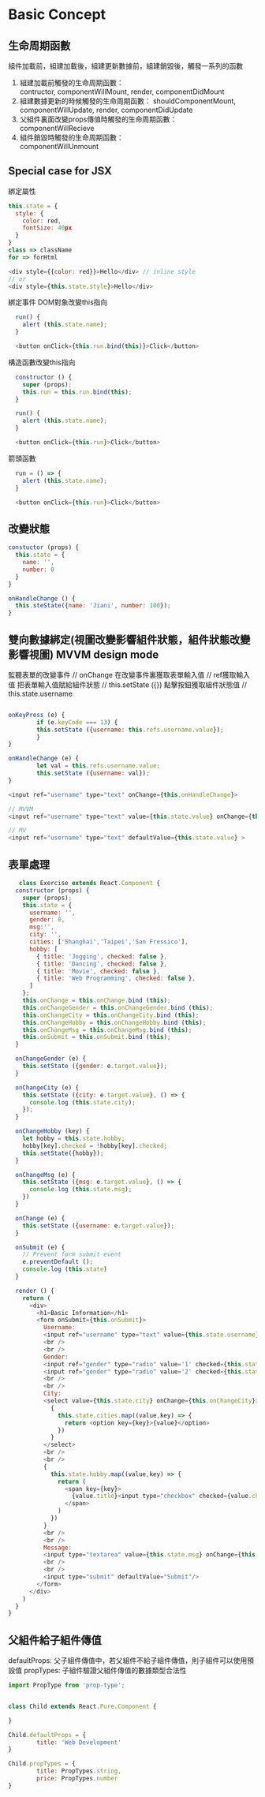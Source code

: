 # Basic Concept
## 生命周期函數
組件加載前，組建加載後，組建更新數據前，組建銷毀後，觸發一系列的函數  
1. 組建加載前觸發的生命周期函數：  
contructor, componentWillMount, render, componentDidMount  
2. 組建數據更新的時候觸發的生命周期函數：
shouldComponentMount, componentWillUpdate, render, componentDidUpdate  
3. 父組件裏面改變props傳值時觸發的生命周期函數：  
componentWillRecieve  
4. 組件銷毀時觸發的生命周期函數：  
componentWillUnmount  
## Special case for JSX
綁定屬性
```js
this.state = {
  style: {
    color: red,
    fontSize: 40px
  }
}
class => className
for => forHtml

<div style={{color: red}}>Hello</div> // inline style
// or
<div style={this.state.style}>Hello</div>
```
綁定事件
DOM對象改變this指向
```js
  run() {
    alert (this.state.name);
  }

  <button onClick={this.run.bind(this)}>Click</button>
```
構造函數改變this指向
```js
  constructor () {
    super (props);
    this.run = this.run.bind(this);
  }

  run() {
    alert (this.state.name);
  }

  <button onClick={this.run}>Click</button>
```
箭頭函數
```js
  run = () => {
    alert (this.state.name);
  }

  <button onClick={this.run}>Click</button>
```
## 改變狀態
```js
constuctor (props) {
  this.state = {
    name: '',
    number: 0
  }
}

onHandleChange () {
  this.steState({name: 'Jiani', number: 100});
}
```
## 雙向數據綁定(視圖改變影響組件狀態，組件狀態改變影響視圖) MVVM design mode
監聽表單的改變事件             // onChange
在改變事件裏獲取表單輸入值      // ref獲取輸入值
把表單輸入值賦給組件狀態        // this.setState ({})
點擊按鈕獲取組件狀態值          // this.state.username

```js

onKeyPress (e) {
        if (e.keyCode === 13) {
        this.setState ({username: this.refs.username.value});
        }
}

onHandleChange (e) {
        let val = this.refs.username.value;
        this.setState ({username: val});
}

<input ref="username" type="text" onChange={this.onHandleChange}>

// MVVM
<input ref="username" type="text" value={this.state.value} onChange={this.onHandleChange}>

// MV
<input ref="username" type="text" defaultValue={this.state.value} >
```
## 表單處理
```js
   class Exercise extends React.Component {
  constructor (props) {
    super (props);
    this.state = {
      username: '',
      gender: 0,
      msg:'',
      city: '',
      cities: ['Shanghai','Taipei','San Fressico'],
      hobby: [
        { title: 'Jogging', checked: false },
        { title: 'Dancing', checked: false },
        { title: 'Movie', checked: false },
        { title: 'Web Programming', checked: false },
      ]
    };
    this.onChange = this.onChange.bind (this);
    this.onChangeGender = this.onChangeGender.bind (this);
    this.onChangeCity = this.onChangeCity.bind (this);
    this.onChangeHobby = this.onChangeHobby.bind (this);
    this.onChangeMsg = this.onChangeMsg.bind (this);
    this.onSubmit = this.onSubmit.bind (this);
  }

  onChangeGender (e) {
    this.setState ({gender: e.target.value});
  }

  onChangeCity (e) {
    this.setState ({city: e.target.value}, () => {
      console.log (this.state.city);
    });
  }

  onChangeHobby (key) {
    let hobby = this.state.hobby;
    hobby[key].checked = !hobby[key].checked;
    this.setState({hobby});
  }

  onChangeMsg (e) {
    this.setState ({msg: e.target.value}, () => {
      console.log (this.state.msg);
    })
  }

  onChange (e) {
    this.setState ({username: e.target.value});
  }

  onSubmit (e) {
    // Prevent form submit event
    e.preventDefault ();
    console.log (this.state)
  }

  render () {
    return (
      <div>
        <h1>Basic Information</h1>
        <form onSubmit={this.onSubmit}>
          Username:
          <input ref="username" type="text" value={this.state.username} onChange={this.onChange}/>
          <br />
          <br />
          Gender:
          <input ref="gender" type="radio" value='1' checked={this.state.gender == '1'} onChange={this.onChangeGender}/>Male
          <input ref="gender" type="radio" value='2' checked={this.state.gender == '2'} onChange={this.onChangeGender}/>Female
          <br />
          <br />
          City:
          <select value={this.state.city} onChange={this.onChangeCity}>
            {
              this.state.cities.map((value,key) => {
                return <option key={key}>{value}</option>
              })
            }
          </select>
          <br />
          <br />
          {
            this.state.hobby.map((value,key) => {
              return (
                <span key={key}>
                  {value.title}<input type="checkbox" checked={value.checked} onChange={this.onChangeHobby.bind(this, key)} key={key} />
                </span>
              )
            })
          }
          <br />
          <br />
          Message:
          <input type="textarea" value={this.state.msg} onChange={this.onChangeMsg} />
          <br />
          <br />
          <input type="submit" defaultValue="Submit"/>
        </form>
      </div>
    )
  }
}     
```
## 父組件給子組件傳值
defaultProps: 父子組件傳值中，若父組件不給子組件傳值，則子組件可以使用預設值
propTypes: 子組件驗證父組件傳值的數據類型合法性
```js
import PropType from 'prop-type';


class Child extends React.Pure.Component {

}

Child.defaultProps = {
        title: 'Web Development'
}

Child.propTypes = {
        title: PropTypes.string,
        price: PropTypes.number
}


```